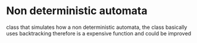 # Non deterministic automata
class that simulates how a non deterministic automata, the class basically uses backtracking therefore is a expensive function
and could be improved
